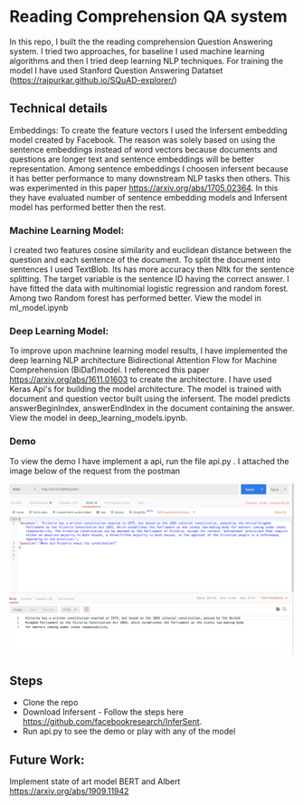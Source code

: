 # Reading Comprehension QA system
In this repo, I built the the reading comprehension Question Answering system. I tried two approaches, for baseline I used machine learning algorithms and then I tried deep learning NLP techniques. 
For training the model I have used Stanford Question Answering Datatset (https://rajpurkar.github.io/SQuAD-explorer/)

## Technical details
Embeddings: To create the feature vectors I used the Infersent embedding model created by Facebook. The reason was solely based on using the sentence embeddings instead of word vectors because documents and questions are longer text and sentence embeddings will be better representation. Among sentence embeddings I choosen infersent because it has better performance to many downstream NLP tasks then others. This was experimented in this paper https://arxiv.org/abs/1705.02364. In this they have evaluated number of sentence embedding models and Infersent model has performed better then the rest.

### Machine Learning Model:
I created two features cosine similarity and euclidean distance between the question and each sentence of the document. To split the document into sentences I used TextBlob. Its has more accuracy then Nltk for the sentence splitting. The target variable is the sentence ID having the correct answer. I have fitted the data with  multinomial logistic regression and random forest. Among two Random forest has performed better. View the model in ml_model.ipynb

### Deep Learning Model: 
To improve upon machnine learning model results, I have implemented the deep learning NLP architecture Bidirectional Attention Flow for Machine Comprehension (BiDaf)model. I referenced this paper https://arxiv.org/abs/1611.01603 to create the architecture. I have used Keras Api's for building the model architecture. The model is trained with document and question vector built using the infersent. The model predicts answerBeginIndex, answerEndIndex in the document containing the answer. View the model in deep_learning_models.ipynb.

### Demo
To view the demo I have implement a api, run the file api.py . I attached the image below of the request from the postman

![alt text](./img/demo.png)


## Steps
- Clone the repo 
- Download Infersent - Follow the steps here https://github.com/facebookresearch/InferSent.
- Run api.py to see the demo or play with any of the model

## Future Work: 
Implement state of art model BERT and Albert https://arxiv.org/abs/1909.11942
